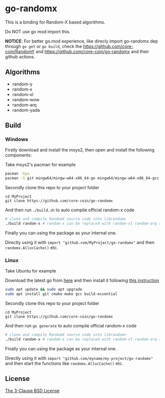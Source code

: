 # go-randomx

This is a binding for Random-X based algorithms.

Do NOT use go mod import this.

**NOTICE**: For better go.mod experience, like direcly import go-randomx dep through `go get` or `go build`, check the https://github.com/core-coin/RandomY and https://github.com/core-coin/go-randomx and their github actions.

## Algorithms

- random-y
- random-x
- random-xl
- random-wow
- random-arq
- random-yada

## Build

### Windows

Firstly download and install the msys2, then open and install the following components:

Take msys2's pacman for example

```bash
pacman -Syu
pacman -S git mingw64/mingw-w64-x86_64-go mingw64/mingw-w64-x86_64-gcc mingw64/mingw-w64-x86_64-cmake mingw64/mingw-w64-x86_64-make
```

Secondly clone this repo to your project folder
```
cd MyProject
git clone https://github.com/core-coin/go-randomx
```

And then run `./build.sh` to auto compile official random-x code
```bash
# clone and compile RandomX source code into librandomx
./build random-x # random-x can be replaced with random-xl random-arq random-wow
```

Finally you can using the package as your internal one.

Directly using it with `import "github.com/MyProject/go-randomx"` and then `randomx.AllocCache()` etc.

### Linux

Take Ubuntu for example

Download the latest go from [here](https://golang.org/dl/) and then install it following [this instruction](https://golang.org/doc/install#tarball)

```bash
sudo apt update && sudo apt upgrade
sudo apt install git cmake make gcc build-essential
```

Secondly clone this repo to your project folder

```
cd MyProject
git clone https://github.com/core-coin/go-randomx
```

And then run `go generate` to auto compile official random-x code

```bash
# clone and compile RandomX source code into librandomx
./build random-x # random-x can be replaced with random-xl random-arq random-wow
```

Finally you can using the package as your internal one.

Directly using it with `import "github.com/myname/my-project/go-randomx"` and then start the functions like `randomx.AllocCache()` etc.

## License

[The 3-Clause BSD License](LICENSE)
